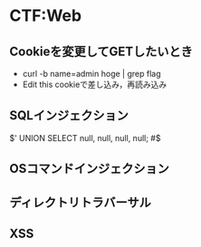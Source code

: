 # CTF:Web

## Cookieを変更してGETしたいとき
- curl -b name=admin hoge | grep flag
- Edit this cookieで差し込み，再読み込み

## SQLインジェクション
$' UNION SELECT null, null, null, null; #$
## OSコマンドインジェクション
## ディレクトリトラバーサル
## XSS